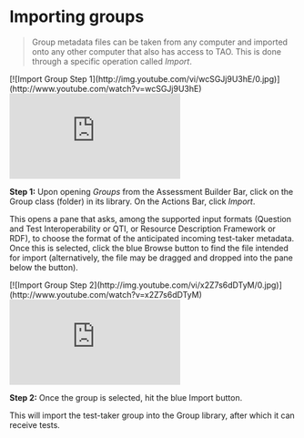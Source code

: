 # Importing groups

>Group metadata files can be taken from any computer and imported onto any other computer that also has access to TAO. This is done through a specific operation called *Import*.

<div class="hidden-video">
[![Import Group Step 1](http://img.youtube.com/vi/wcSGJj9U3hE/0.jpg)](http://www.youtube.com/watch?v=wcSGJj9U3hE)
</div>

<div class='embed-container'><iframe src="https://www.youtube.com/embed/wcSGJj9U3hE?rel=0" frameborder="0" allowfullscreen></iframe></div>

**Step 1:** Upon opening *Groups* from the Assessment Builder Bar, click on the Group class (folder) in its library. On the Actions Bar, click *Import*.

This opens a pane that asks, among the supported input formats (Question and Test Interoperability or QTI, or Resource Description Framework or RDF), to choose the format of the anticipated incoming test-taker metadata. Once this is selected, click the blue Browse button to find the file intended for import (alternatively, the file may be dragged and dropped into the pane below the button). 

<div class="hidden-video">
[![Import Group Step 2](http://img.youtube.com/vi/x2Z7s6dDTyM/0.jpg)](http://www.youtube.com/watch?v=x2Z7s6dDTyM)
</div>

<div class='embed-container'><iframe src="https://www.youtube.com/embed/x2Z7s6dDTyM?rel=0" frameborder="0" allowfullscreen></iframe></div>

**Step 2:** Once the group is selected, hit the blue Import button.

This will import the test-taker group into the Group library, after which it can receive tests.
